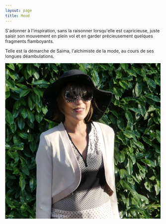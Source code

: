 ```yaml
---
layout: page
title: Mood
---
```


S'adonner à l'inspiration, sans la raisonner lorsqu'elle est capricieuse, juste saisir son mouvement en plein vol et en garder précieusement quelques fragments flamboyants.

Telle est la démarche de Saïma, l'alchimiste de la mode, au cours de ses longues déambulations.

<img class="lazyload" src="/images/mood/saima.webp" width="500" height="500" />
